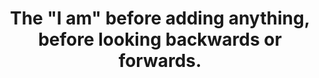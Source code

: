 ---
title: 'The "I am" before adding anything, before looking backwards or forwards.'
tags: self nondual experience
nondualself: true
nondualselforder: 1
---